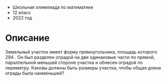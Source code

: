 * Школьная олимпиада по математике
* 12 класс
* 2022 год

# Описание
Земельный участок имеет форму прямоугольника,  площадь которого 294 <img src="https://latex.codecogs.com/svg.latex?\Large&space;m^2" title="" />. Он был разделен оградой на две одинаковые части по прямой, параллельной меньшей стороне участка и обнесен оградой по периметру. Каковы должны быть размеры участка, чтобы общая длина ограды была наименьшей?
